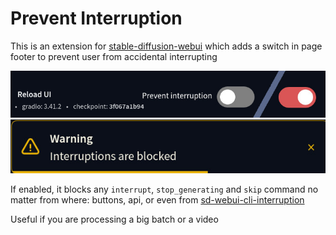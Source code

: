 # Prevent Interruption

This is an extension for [stable-diffusion-webui](https://github.com/AUTOMATIC1111/stable-diffusion-webui) which adds a switch in page footer to prevent user from accidental interrupting

![](images/img1.jpg)
![](images/img2.jpg)

If enabled, it blocks any `interrupt`, `stop_generating` and `skip` command no matter from where: buttons, api, or even from [sd-webui-cli-interruption](https://github.com/light-and-ray/sd-webui-cli-interruption)

Useful if you are processing a big batch or a video
